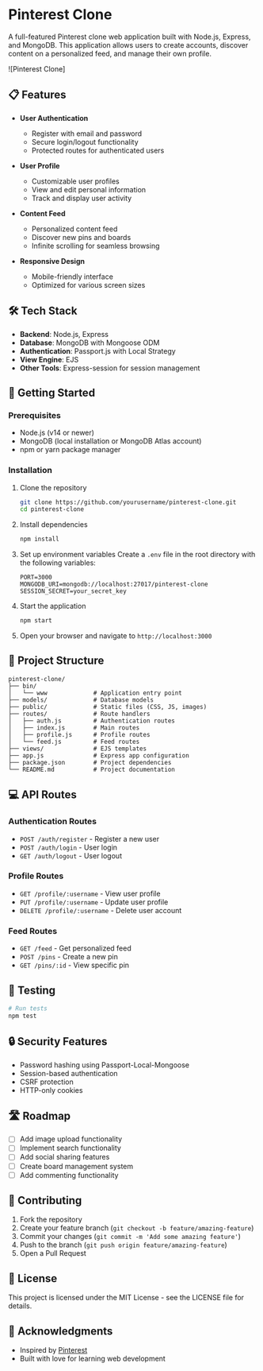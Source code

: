# Pinterest Clone

A full-featured Pinterest clone web application built with Node.js, Express, and MongoDB. This application allows users to create accounts, discover content on a personalized feed, and manage their own profile.

![Pinterest Clone]

## 📋 Features

- **User Authentication**
  - Register with email and password
  - Secure login/logout functionality
  - Protected routes for authenticated users

- **User Profile**
  - Customizable user profiles
  - View and edit personal information
  - Track and display user activity

- **Content Feed**
  - Personalized content feed
  - Discover new pins and boards
  - Infinite scrolling for seamless browsing

- **Responsive Design**
  - Mobile-friendly interface
  - Optimized for various screen sizes

## 🛠️ Tech Stack

- **Backend**: Node.js, Express
- **Database**: MongoDB with Mongoose ODM
- **Authentication**: Passport.js with Local Strategy
- **View Engine**: EJS
- **Other Tools**: Express-session for session management

## 🚀 Getting Started

### Prerequisites

- Node.js (v14 or newer)
- MongoDB (local installation or MongoDB Atlas account)
- npm or yarn package manager

### Installation

1. Clone the repository
   ```bash
   git clone https://github.com/yourusername/pinterest-clone.git
   cd pinterest-clone
   ```

2. Install dependencies
   ```bash
   npm install
   ```

3. Set up environment variables
   Create a `.env` file in the root directory with the following variables:
   ```
   PORT=3000
   MONGODB_URI=mongodb://localhost:27017/pinterest-clone
   SESSION_SECRET=your_secret_key
   ```

4. Start the application
   ```bash
   npm start
   ```

5. Open your browser and navigate to `http://localhost:3000`

## 📁 Project Structure

```
pinterest-clone/
├── bin/
│   └── www             # Application entry point
├── models/             # Database models
├── public/             # Static files (CSS, JS, images)
├── routes/             # Route handlers
│   ├── auth.js         # Authentication routes
│   ├── index.js        # Main routes
│   ├── profile.js      # Profile routes
│   └── feed.js         # Feed routes
├── views/              # EJS templates
├── app.js              # Express app configuration
├── package.json        # Project dependencies
└── README.md           # Project documentation
```

## 💻 API Routes

### Authentication Routes
- `POST /auth/register` - Register a new user
- `POST /auth/login` - User login
- `GET /auth/logout` - User logout

### Profile Routes
- `GET /profile/:username` - View user profile
- `PUT /profile/:username` - Update user profile
- `DELETE /profile/:username` - Delete user account

### Feed Routes
- `GET /feed` - Get personalized feed
- `POST /pins` - Create a new pin
- `GET /pins/:id` - View specific pin

## 🧪 Testing

```bash
# Run tests
npm test
```

## 🔒 Security Features

- Password hashing using Passport-Local-Mongoose
- Session-based authentication
- CSRF protection
- HTTP-only cookies

## 🛣️ Roadmap

- [ ] Add image upload functionality
- [ ] Implement search functionality
- [ ] Add social sharing features
- [ ] Create board management system
- [ ] Add commenting functionality

## 🤝 Contributing

1. Fork the repository
2. Create your feature branch (`git checkout -b feature/amazing-feature`)
3. Commit your changes (`git commit -m 'Add some amazing feature'`)
4. Push to the branch (`git push origin feature/amazing-feature`)
5. Open a Pull Request

## 📄 License

This project is licensed under the MIT License - see the LICENSE file for details.

## 👏 Acknowledgments

- Inspired by [Pinterest](https://www.pinterest.com/)
- Built with love for learning web development
